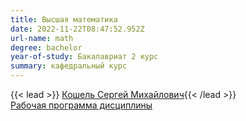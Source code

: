 ```yaml
---
title: Высшая математика
date: 2022-11-22T08:47:52.952Z
url-name: math
degree: bachelor
year-of-study: Бакалавриат 2 курс
summary: кафедральный курс
---
```

{{< lead >}} [Кошель Сергей Михайлович](https://istina.msu.ru/profile/skoshel/){{< /lead >}} \
[Рабочая программа дисциплины](https://disk.yandex.ru/i/xqfJVBa-3p_4fQ)